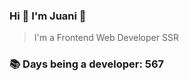 ### Hi 👋 I&#39;m Juani 🦁

> I&#39;m a Frontend Web Developer SSR

### 📚 Days being a developer: 567
